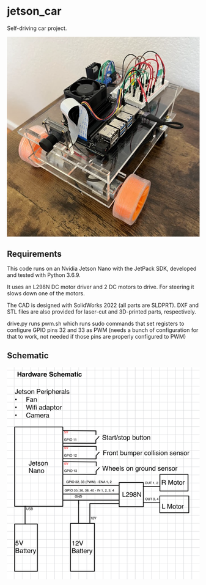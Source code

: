 # jetson_car

Self-driving car project.

![Alt text](misc/car.png)

## Requirements

This code runs on an Nvidia Jetson Nano with the JetPack SDK, developed and tested with Python 3.6.9.

It uses an L298N DC motor driver and 2 DC motors to drive. For steering it slows down one of the motors.

The CAD is designed with SolidWorks 2022 (all parts are SLDPRT). DXF and STL files are also provided for laser-cut and 3D-printed parts, respectively.

drive.py runs pwm.sh which runs sudo commands that set registers to configure GPIO pins 32 and 33 as PWM (needs a bunch of configuration for that to work, not needed if those pins are properly configured to PWM)

## Schematic

![schematic](misc/schematic.jpg)